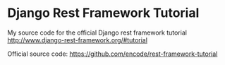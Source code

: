 # Django Rest Framework Tutorial
My source code for the official Django rest framework tutorial http://www.django-rest-framework.org/#tutorial

Official source code: https://github.com/encode/rest-framework-tutorial
